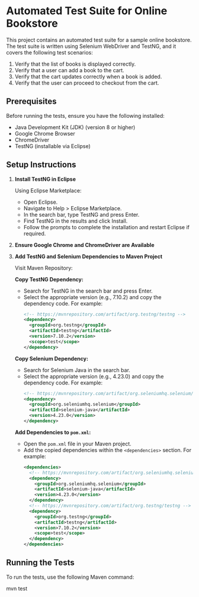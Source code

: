 # Automated Test Suite for Online Bookstore

This project contains an automated test suite for a sample online bookstore. The test suite is written using Selenium WebDriver and TestNG, and it covers the following test scenarios:
1. Verify that the list of books is displayed correctly.
2. Verify that a user can add a book to the cart.
3. Verify that the cart updates correctly when a book is added.
4. Verify that the user can proceed to checkout from the cart.

## Prerequisites

Before running the tests, ensure you have the following installed:
- Java Development Kit (JDK) (version 8 or higher)
- Google Chrome Browser
- ChromeDriver
- TestNG (installable via Eclipse)

## Setup Instructions

1. **Install TestNG in Eclipse**

   Using Eclipse Marketplace:
   - Open Eclipse.
   - Navigate to Help > Eclipse Marketplace.
   - In the search bar, type TestNG and press Enter.
   - Find TestNG in the results and click Install.
   - Follow the prompts to complete the installation and restart Eclipse if required.

2. **Ensure Google Chrome and ChromeDriver are Available**

3. **Add TestNG and Selenium Dependencies to Maven Project**

   Visit Maven Repository:

   **Copy TestNG Dependency:**
   - Search for TestNG in the search bar and press Enter.
   - Select the appropriate version (e.g., 7.10.2) and copy the dependency code. For example:
     ```xml
     <!-- https://mvnrepository.com/artifact/org.testng/testng -->
     <dependency>
       <groupId>org.testng</groupId>
       <artifactId>testng</artifactId>
       <version>7.10.2</version>
       <scope>test</scope>
     </dependency>
     ```

   **Copy Selenium Dependency:**
   - Search for Selenium Java in the search bar.
   - Select the appropriate version (e.g., 4.23.0) and copy the dependency code. For example:
     ```xml
     <!-- https://mvnrepository.com/artifact/org.seleniumhq.selenium/selenium-java -->
     <dependency>
       <groupId>org.seleniumhq.selenium</groupId>
       <artifactId>selenium-java</artifactId>
       <version>4.23.0</version>
     </dependency>
     ```

   **Add Dependencies to `pom.xml`:**
   - Open the `pom.xml` file in your Maven project.
   - Add the copied dependencies within the `<dependencies>` section. For example:
     ```xml
     <dependencies>
       <!-- https://mvnrepository.com/artifact/org.seleniumhq.selenium/selenium-java -->
       <dependency>
         <groupId>org.seleniumhq.selenium</groupId>
         <artifactId>selenium-java</artifactId>
         <version>4.23.0</version>
       </dependency>
       <!-- https://mvnrepository.com/artifact/org.testng/testng -->
       <dependency>
         <groupId>org.testng</groupId>
         <artifactId>testng</artifactId>
         <version>7.10.2</version>
         <scope>test</scope>
       </dependency>
     </dependencies>
     ```

## Running the Tests

To run the tests, use the following Maven command:

mvn test

